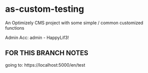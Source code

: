 # as-custom-testing
An Optimizely CMS project with some simple / common customized functions

Admin Acc: admin - HappyLif3!

## FOR THIS BRANCH NOTES
going to: https://localhost:5000/en/test